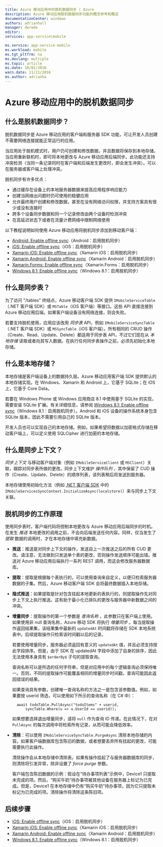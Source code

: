 ```yaml
---
title: Azure 移动应用中的脱机数据同步 | Azure
description: Azure 移动应用脱机数据同步功能的概念参考和概述
documentationCenter: windows
authors: adrianhall
manager: dwrede
editor: 
services: app-service\mobile

ms.service: app-service-mobile
ms.workload: mobile
ms.tgt_pltfrm: na
ms.devlang: multiple
ms.topic: article
ms.date: 10/01/2016
wacn.date: 11/21/2016
ms.author: adrianha
---
```


# Azure 移动应用中的脱机数据同步

## 什么是脱机数据同步？

脱机数据同步是 Azure 移动应用的客户端和服务器 SDK 功能，可让开发人员创建不需要网络连接就能正常运行的应用。

当应用处于脱机模式时，用户仍可创建和修改数据，并且数据将保存到本地存储。当应用重新联机时，即可将本地更改与 Azure 移动应用后端同步。此功能还支持冲突检测（当同一条记录同时在客户端和后端发生更改时，即会发生冲突）。可以在服务器或客户端上处理冲突。

脱机同步有许多优点：

* 通过缓存在设备上的本地服务器数据来提高应用程序响应能力
* 创建当网络出问题时仍可使用的稳健应用
* 允许最终用户创建和修改数据，甚至在没有网络访问权限，并支持方案具有很少或没有连接时
* 跨多个设备同步数据和同一个记录修改由两个设备时检测冲突
* 在高延迟状态下或者在流量计费网络中限制网络使用

以下教程说明如何使用 Azure 移动应用将脱机同步添加到移动客户端：

* [Android: Enable offline sync]（Android：启用脱机同步）
* [iOS: Enable offline sync]（iOS：启用脱机同步）
* [Xamarin iOS: Enable offline sync]（Xamarin iOS：启用脱机同步）
* [Xamarin Android: Enable offline sync]（Xamarin Android：启用脱机同步）
* [Xamarin.Forms: Enable offline sync](./app-service-mobile-xamarin-forms-get-started-offline-data.md)（Xamarin.Forms：启用脱机同步）
* [Windows 8.1: Enable offline sync]（Windows 8.1：启用脱机同步）

## 什么是同步表？

为了访问 "/tables" 终结点，Azure 移动客户端 SDK 提供 `IMobileServiceTable`（.NET 客户端 SDK）或 `MSTable`（iOS 客户端）等接口。这些 API 直接连接到 Azure 移动应用后端，如果客户端设备没有网络连接，则会失败。

若要支持脱机使用，应用应该改用 *同步表* API，例如 `IMobileServiceSyncTable`（.NET 客户端 SDK）或 `MSSyncTable`（iOS 客户端）。所有相同的 CRUD 操作（Create、Read、Update、Delete）都适用于同步表 API，不过它们现在从 *本地存储* 读取或者向其写入数据。在执行任何同步表操作之前，必须先初始化本地存储。

## 什么是本地存储？

本地存储是客户端设备上的数据持久层。Azure 移动应用客户端 SDK 提供默认的本地存储实现。在 Windows、Xamarin 和 Android 上，它基于 SQLite；在 iOS 上，它基于 Core Data。

若要在 Windows Phone 或 Windows 应用商店 8.1 中使用基于 SQLite 的实现，需要安装 SQLite 扩展。有关详细信息，请参阅 [Windows 8.1: Enable offline sync]（Windows 8.1：启用脱机同步）。Android 和 iOS 设备的操作系统本身包含 SQLite 版本，因此不需要引用自己的 SQLite 版本。

开发人员也可以实现自己的本地存储。例如，如果希望将数据以加密格式存储在移动客户端上，可以定义使用 SQLCipher 进行加密的本地存储。

## 什么是同步上下文？

*同步上下文* 与移动客户端对象（例如 `IMobileServiceClient` 或 `MSClient`）关联，跟踪对同步表所做的更改。同步上下文维护 *操作队列* ，其中保留了 CUD 操作（Create、Update、Delete）的顺序列表，该列表稍后将发送到服务器。

本地存储使用初始化方法（例如 [.NET 客户端 SDK] 中的 `IMobileServicesSyncContext.InitializeAsync(localstore)`）来与同步上下文关联。

## <a name="how-sync-works"></a>脱机同步的工作原理

使用同步表时，客户端代码将控制本地更改与 Azure 移动应用后端同步的时机。在发生 *推送* 本地更改的调用之前，不会向后端发送任何内容。同样，仅当发生了 *提取* 数据的调用时，才在本地存储中填充新数据。

* **推送**：推送是对同步上下文的操作，发送自上一次推送之后的所有 CUD 更改。请注意，无法做到只发送单个表的更改，否则操作发送顺序可能出错。推送对 Azure 移动应用后端执行一系列 REST 调用，而这会修改服务器数据库。

* **提取**：提取是根据每个表执行的，可以使用查询来自定义，以便只检索服务器数据的子集。然后，Azure 移动客户端 SDK 会将最终数据插入本地存储。

* **隐式推送**：如果提取是针对包含挂起本地更新的表执行的，则提取操作先对同步上下文上执行推送。这有助于最小化已排队的更改与服务器中新数据之间的冲突。

* **增量同步**：提取操作的第一个参数是 *查询名称* ，此参数只在客户端上使用。如果使用非 null 查询名称，Azure 移动 SDK 将执行 *增量同步* 。每当提取操作返回结果集，该结果集中最新的 `updatedAt` 时间戳将存储在 SDK 本地系统表中。后续提取操作只检索该时间戳以后的记录。

  若要使用增量同步，服务器必须返回有意义的 `updatedAt` 值，并且必须支持按此字段排序。但是，由于 SDK 在 updatedAt 字段中添加了自身的排序，因此无法使用本身具有 `$orderBy$` 子句的提取查询。

  查询名称可以是所选的任何字符串，但是对应用中的每个逻辑查询必须保持唯一。否则，不同的提取操作可能覆盖相同的增量同步时间戳，查询可能因此返回错误的结果。

  如果查询具有参数，创建唯一查询名称的方法之一是包含该参数值。例如，如果要按 userid 筛选，可以使用如下所示的查询名称（在 C# 中）：

		await todoTable.PullAsync("todoItems" + userid,
			syncTable.Where(u => u.UserId == userid));

  如果想要选择退出增量同步，请将 `null` 作为查询 ID 传递。在此情况下，在对 `PullAsync` 的每次调用中将检索所有记录，从而可能会降低效率。

* **清除**：可以使用 `IMobileServiceSyncTable.PurgeAsync` 清除本地存储的内容。如果客户端数据库包含陈旧的数据，或者想要丢弃所有挂起的更改，可能需要执行此操作。

  清除操作会从本地存储中清除表。如果有操作挂起了与服务器数据库的同步，则清除将引发异常，除非设置了 *force purge* 参数。

  客户端包含陈旧数据的示例：假设在“待办事项列表”示例中，Device1 只提取未完成的项。然后，“购买牛奶”待办事项被其他设备在服务器上标记为已完成。但是，Device1 在本地存储中仍有“购买牛奶”待办事项，因为它只提取未标记为已完成的项。清除操作将清除这条陈旧项。

## 后续步骤

* [iOS: Enable offline sync]（iOS：启用脱机同步）
* [Xamarin iOS: Enable offline sync]（Xamarin iOS：启用脱机同步）
* [Xamarin Android: Enable offline sync]（Xamarin Android：启用脱机同步）
* [Windows 8.1: Enable offline sync]（Windows 8.1：启用脱机同步）

<!-- Links -->
[.NET 客户端 SDK]: ./app-service-mobile-dotnet-how-to-use-client-library.md
[Android: Enable offline sync]: ./app-service-mobile-android-get-started-offline-data.md
[iOS: Enable offline sync]: ./app-service-mobile-ios-get-started-offline-data.md
[Xamarin iOS: Enable offline sync]: ./app-service-mobile-xamarin-ios-get-started-offline-data.md
[Xamarin Android: Enable offline sync]: ./app-service-mobile-xamarin-ios-get-started-offline-data.md
[Windows 8.1: Enable offline sync]: ./app-service-mobile-windows-store-dotnet-get-started-offline-data.md

<!---HONumber=Mooncake_0919_2016-->